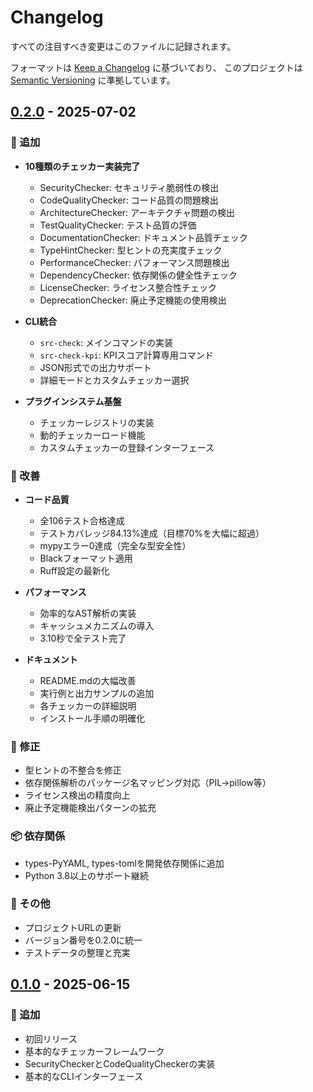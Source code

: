 # Changelog

すべての注目すべき変更はこのファイルに記録されます。

フォーマットは [Keep a Changelog](https://keepachangelog.com/ja/1.0.0/) に基づいており、
このプロジェクトは [Semantic Versioning](https://semver.org/spec/v2.0.0.html) に準拠しています。

## [0.2.0] - 2025-07-02

### 🎉 追加
- **10種類のチェッカー実装完了**
  - SecurityChecker: セキュリティ脆弱性の検出
  - CodeQualityChecker: コード品質の問題検出
  - ArchitectureChecker: アーキテクチャ問題の検出
  - TestQualityChecker: テスト品質の評価
  - DocumentationChecker: ドキュメント品質チェック
  - TypeHintChecker: 型ヒントの充実度チェック
  - PerformanceChecker: パフォーマンス問題検出
  - DependencyChecker: 依存関係の健全性チェック
  - LicenseChecker: ライセンス整合性チェック
  - DeprecationChecker: 廃止予定機能の使用検出

- **CLI統合**
  - `src-check`: メインコマンドの実装
  - `src-check-kpi`: KPIスコア計算専用コマンド
  - JSON形式での出力サポート
  - 詳細モードとカスタムチェッカー選択

- **プラグインシステム基盤**
  - チェッカーレジストリの実装
  - 動的チェッカーロード機能
  - カスタムチェッカーの登録インターフェース

### 🔧 改善
- **コード品質**
  - 全106テスト合格達成
  - テストカバレッジ84.13%達成（目標70%を大幅に超過）
  - mypyエラー0達成（完全な型安全性）
  - Blackフォーマット適用
  - Ruff設定の最新化

- **パフォーマンス**
  - 効率的なAST解析の実装
  - キャッシュメカニズムの導入
  - 3.10秒で全テスト完了

- **ドキュメント**
  - README.mdの大幅改善
  - 実行例と出力サンプルの追加
  - 各チェッカーの詳細説明
  - インストール手順の明確化

### 🐛 修正
- 型ヒントの不整合を修正
- 依存関係解析のパッケージ名マッピング対応（PIL→pillow等）
- ライセンス検出の精度向上
- 廃止予定機能検出パターンの拡充

### 📦 依存関係
- types-PyYAML, types-tomlを開発依存関係に追加
- Python 3.8以上のサポート継続

### 📝 その他
- プロジェクトURLの更新
- バージョン番号を0.2.0に統一
- テストデータの整理と充実

## [0.1.0] - 2025-06-15

### 🎉 追加
- 初回リリース
- 基本的なチェッカーフレームワーク
- SecurityCheckerとCodeQualityCheckerの実装
- 基本的なCLIインターフェース

[0.2.0]: https://github.com/sugipamo/src-check/compare/v0.1.0...v0.2.0
[0.1.0]: https://github.com/sugipamo/src-check/releases/tag/v0.1.0